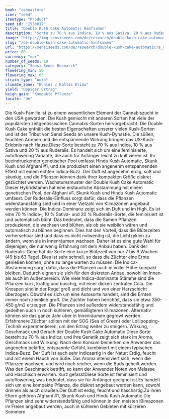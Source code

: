 ```yaml
---
book: "cannastore"
icon: "seed"
itemtype: "Product"
seed_id: "1530017"
title: "Double Kush Cake Automatic Hanfsamen"
description: "Sorte zu 70 % aus Indica, 10 % aus Sativa, 20 % aus Ruderalis. Sie kann in den meisten Klimazonen angebaut werden. Wirkung entspannend, beruhigend."
image: "https://img.sensiseeds.com/de/research/double-kush-cake-automatic-image.png"
slug: "/de-double-kush-cake-automatic-hanfsamen"
url: "https://sensiseeds.com/de/research/double-kush-cake-automatic?a_aid=cannastore"
price: 60
currency: "eur"
number_of_seeds: 10
category: "Sensi Seeds Research"
flowering_min: 50
flowering_max: 65
strain_type: "Auto"
climate_zone: "Kühles / Kaltes Klima"
yield: "Üppiger Ertrag"
heigh_gain: "Kompakte Pflanze"
locale: "de"
---
```

Die Kush-Familie ist zu einem wesentlichen Element der Cannabiszucht in den USA geworden. Die Kush gemischt mit anderen Sorten hat viele der populärsten zeitgenössischen Cannabis-Sorten hervorgebracht. Die Double Kush Cake enthält die besten Eigenschaften unserer vielen Kush-Sorten und ist der Tribut von Sensi Seeds an unsere Kush-Dynastie. Die süßen, feuchten Aromen und die entspannende Wirkung bringen das US-Kush-Erlebnis nach Hause.Diese Sorte besteht zu 70 % aus Indica, 10 % aus Sativa und 20 % aus Ruderalis. Es handelt sich um eine feminisierte, autoflowering Variante, die auch für Anfänger leicht zu kultivieren ist. Ihr beeindruckender genetischer Pool umfasst Hindu Kush Automatic, Skunk Kush und Afghani #1, und sie produziert einen angenehm entspannenden Effekt mit einem echten Indica-Buzz. Der Duft ist angenehm erdig, süß und skunkig, und die Pflanzen können dank ihrer kompakten Größe diskret gezüchtet werden. Wachstumsmuster der Double Kush Cake Automatic Dieser Hybridstamm hat eine erstaunliche Abstammung mit einem genetischen Pool, der Afghani #1, Skunk Kush und Hindu Kush Automatic umfasst. Der Ruderalis-Einfluss sorgt dafür, dass die Pflanzen widerstandsfähig sind und in einer Vielzahl von Klimazonen angebaut werden können. Die Indica-Dominanz zeigt sich im Duft und im High. Es ist eine 70 % Indica-, 10 % Sativa- und 20 % Ruderalis-Sorte, die feminisiert ist und automatisch blüht. Das bedeutet, dass die Samen Pflanzen produzieren, die wachsen und blühen, als ob sie weiblich wären und automatisch zu blühen beginnen. Dies hat den Vorteil, dass die Blütezeiten vorhersehbar sind und dass es nicht notwendig ist, die Lichtzyklen zu ändern, wenn sie in Innenräumen wachsen. Daher ist es eine gute Wahl für diejenigen, die nur wenig Erfahrung mit dem Anbau haben. Dank der Ruderalis-Gene hat die Sorte eine kurze Blütezeit von nur 7 bis 9 Wochen (49 bis 63 Tage). Dies ist sehr schnell, so dass die Züchter eine Ernte genießen können, ohne zu lange warten zu müssen. Die Indica-Abstammung sorgt dafür, dass die Pflanzen auch in voller Höhe kompakt bleiben. Dadurch eignen sie sich für den diskreten Anbau, sowohl im Innen- als auch im Außenbereich. Wie viele Indica-dominante Stämme sind die Pflanzen kurz, kräftig und buschig, mit einer dicken zentralen Cola. Die Knospen sind in der Regel groß und dicht und von einer Harzschicht überzogen. Obwohl es sich um eine Autosorte handelt, sind die Ernten immer noch ziemlich groß. Die Züchter haben berichtet, dass sie etwa 350-450 g/m2 erzeugen. Die Pflanzen sind außerdem widerstandsfähig und gedeihen auch in noch kühleren, gemäßigteren Klimazonen. Alternativ können sie das ganze Jahr über in Innenräumen gegrowt werden. Erfahrenere Züchter sollten mit der SOG (Sea of Green) oder Lollipopping-Technik experimentieren, um den Ertrag weiter zu steigern. Wirkung, Geschmack und Geruch der Double Kush Cake Automatic Diese Sorte besteht zu 70 % aus Indica, und ihre Genetik zeigt sich stark im Aroma, Geschmack und Wirkung. Nach dem Konsum bemerken die Anwender das angenehm bekiffte, entspannte Gefühl, kombiniert mit einem typischen Indica-Buzz. Der Duft ist auch sehr indicaartig in der Natur: Erdig, feucht und mit einem Hauch von Süße. Das Aroma intensiviert sich, wenn die Pflanzen wachsen, und wird noch reicher, wenn die Buds geheilt werden. Was den Geschmack betrifft, so kann der Anwender Noten von Melasse und Haschisch erwarten. Kurz gefasstDiese Sorte ist feminisiert und autoflowering, was bedeutet, dass sie für Anfänger geeignet ist.Es handelt sich um eine kompakte Pflanze, die diskret angebaut werden kann, sowohl drinnen als auch draußen.Der Duft ist erdig, feucht und haschartig.Zu ihren Eltern gehören Afghani #1, Skunk Kush und Hindu Kush Automatic.Die Pflanzen sind sehr widerstandsfähig und können in den meisten Klimazonen im Freien angebaut werden, auch in kühleren Gebieten mit kürzeren Sommern.

